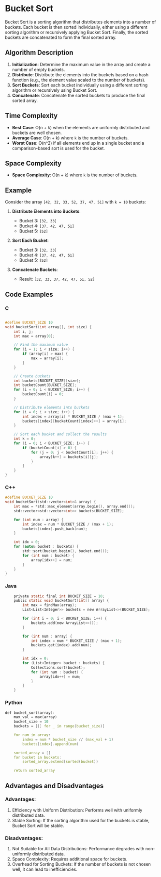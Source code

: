 # Bucket Sort

Bucket Sort is a sorting algorithm that distributes elements into a number of buckets. Each bucket is then sorted individually, either using a different sorting algorithm or recursively applying Bucket Sort. Finally, the sorted buckets are concatenated to form the final sorted array.

## Algorithm Description

1. **Initialization**: Determine the maximum value in the array and create a number of empty buckets.
2. **Distribute**: Distribute the elements into the buckets based on a hash function (e.g., the element value scaled to the number of buckets).
3. **Sort Buckets**: Sort each bucket individually using a different sorting algorithm or recursively using Bucket Sort.
4. **Concatenate**: Concatenate the sorted buckets to produce the final sorted array.

## Time Complexity

- **Best Case**: O(n + k) when the elements are uniformly distributed and buckets are well chosen.
- **Average Case**: O(n + k) where `k` is the number of buckets.
- **Worst Case**: O(n^2) if all elements end up in a single bucket and a comparison-based sort is used for the bucket.

## Space Complexity

- **Space Complexity**: O(n + k) where `k` is the number of buckets.

## Example

Consider the array `[42, 32, 33, 52, 37, 47, 51]` with `k = 10` buckets:

1. **Distribute Elements into Buckets**:
   - Bucket 3: `[32, 33]`
   - Bucket 4: `[37, 42, 47, 51]`
   - Bucket 5: `[52]`

2. **Sort Each Bucket**:
   - Bucket 3: `[32, 33]`
   - Bucket 4: `[37, 42, 47, 51]`
   - Bucket 5: `[52]`

3. **Concatenate Buckets**:
   - Result: `[32, 33, 37, 42, 47, 51, 52]`

## Code Examples

### C

```c

#define BUCKET_SIZE 10
void bucketSort(int array[], int size) {
    int i, j;
    int max = array[0];

    // Find the maximum value
    for (i = 1; i < size; i++) {
        if (array[i] > max) {
            max = array[i];
        }
    }

    // Create buckets
    int buckets[BUCKET_SIZE][size];
    int bucketCount[BUCKET_SIZE];
    for (i = 0; i < BUCKET_SIZE; i++) {
        bucketCount[i] = 0;
    }

    // Distribute elements into buckets
    for (i = 0; i < size; i++) {
        int index = array[i] * BUCKET_SIZE / (max + 1);
        buckets[index][bucketCount[index]++] = array[i];
    }

    // Sort each bucket and collect the results
    int k = 0;
    for (i = 0; i < BUCKET_SIZE; i++) {
        if (bucketCount[i] > 0) {
            for (j = 0; j < bucketCount[i]; j++) {
                array[k++] = buckets[i][j];
            }
        }
    }
}
```

### C++

```c
#define BUCKET_SIZE 10
void bucketSort(std::vector<int>& array) {
    int max = *std::max_element(array.begin(), array.end());
    std::vector<std::vector<int>> buckets(BUCKET_SIZE);

    for (int num : array) {
        int index = num * BUCKET_SIZE / (max + 1);
        buckets[index].push_back(num);
    }

    int idx = 0;
    for (auto& bucket : buckets) {
        std::sort(bucket.begin(), bucket.end());
        for (int num : bucket) {
            array[idx++] = num;
        }
    }
}
```

### Java

```c
    private static final int BUCKET_SIZE = 10;
    public static void bucketSort(int[] array) {
        int max = findMax(array);
        List<List<Integer>> buckets = new ArrayList<>(BUCKET_SIZE);

        for (int i = 0; i < BUCKET_SIZE; i++) {
            buckets.add(new ArrayList<>());
        }

        for (int num : array) {
            int index = num * BUCKET_SIZE / (max + 1);
            buckets.get(index).add(num);
        }

        int idx = 0;
        for (List<Integer> bucket : buckets) {
            Collections.sort(bucket);
            for (int num : bucket) {
                array[idx++] = num;
            }
        }
    }
```

### Python

```c
def bucket_sort(array):
    max_val = max(array)
    bucket_size = 10
    buckets = [[] for _ in range(bucket_size)]

    for num in array:
        index = num * bucket_size // (max_val + 1)
        buckets[index].append(num)

    sorted_array = []
    for bucket in buckets:
        sorted_array.extend(sorted(bucket))

    return sorted_array
```

## Advantages and Disadvantages

### Advantages:
1. Efficiency with Uniform Distribution: Performs well with uniformly distributed data.
2. Stable Sorting: If the sorting algorithm used for the buckets is stable, Bucket Sort will be stable.

### Disadvantages:
1. Not Suitable for All Data Distributions: Performance degrades with non-uniformly distributed data.
2. Space Complexity: Requires additional space for buckets.
3. Overhead for Sorting Buckets: If the number of buckets is not chosen well, it can lead to inefficiencies.
